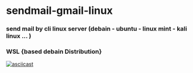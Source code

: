 # sendmail-gmail-linux
### send mail by cli linux server (debain - ubuntu - linux mint - kali linux ...  ) 
### WSL {based debain Distribution}

[![asciicast](https://asciinema.org/a/453213.svg)](https://asciinema.org/a/453213)
